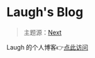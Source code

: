 # Laugh's Blog

> 主题源：[Next](https://github.com/Simpleyyt/jekyll-theme-next)

Laugh 的个人博客👉[点此访问](https://laugh12321.github.io/blog)
